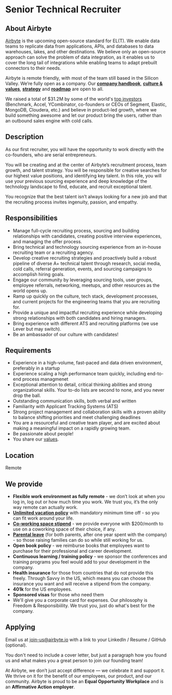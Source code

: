 # Senior Technical Recruiter

## **About Airbyte**

[Airbyte](http://airbyte.io) is the upcoming open-source standard for EL\(T\). We enable data teams to replicate data from applications, APIs, and databases to data warehouses, lakes, and other destinations. We believe only an open-source approach can solve the problem of data integration, as it enables us to cover the long tail of integrations while enabling teams to adapt prebuilt connectors to their needs.

Airbyte is remote friendly, with most of the team still based in the Silicon Valley. We’re fully open as a company. Our **[company handbook](https://handbook.airbyte.io)**, **[culture & values](https://handbook.airbyte.io/company/culture-and-values)**, **[strategy](https://handbook.airbyte.io/strategy/strategy)** and **[roadmap](../project-overview/roadmap.md)** are open to all.

We raised a total of $31.2M by some of the world's [top investors](./#our-investors) (Benchmark, Accel, YCombinator, co-founders or CEOs of Segment, Elastic, MongoDB, Cloudera, etc.) and believe in product-led growth, where we build something awesome and let our product bring the users, rather than an outbound sales engine with cold calls.

## **Description**

As our first recruiter, you will have the opportunity to work directly with the co-founders, who are serial entrepreneurs. 

You will be creating and at the center of Airbyte’s recruitment process, team growth, and talent strategy. You will be responsible for creative searches for our highest value positions, and identifying key talent. In this role, you will use your previous sourcing experience and deep knowledge of the technology landscape to find, educate, and recruit exceptional talent.

You recognize that the best talent isn’t always looking for a new job and that the recruiting process invites ingenuity, passion, and empathy. 

## **Responsibilities**

* Manage full-cycle recruiting process, sourcing and building relationships with candidates, creating positive interview experiences, and managing the offer process.
* Bring technical and technology sourcing experience from an in-house recruiting team or a recruiting agency.
* Develop creative recruiting strategies and proactively build a robust pipeline of diverse A+ technical talent through research, social media, cold calls, referral generation, events, and sourcing campaigns to accomplish hiring goals.
* Engage our community by leveraging sourcing tools, user groups, employee referrals, networking, meetups, and other resources as the world opens up.
* Ramp up quickly on the culture, tech stack, development processes, and current projects for the engineering teams that you are recruiting for.
* Provide a unique and impactful recruiting experience while developing strong relationships with both candidates and hiring managers.
* Bring experience with different ATS and recruiting platforms (we use Lever but may switch).
* Be an ambassador of our culture with candidates!

## **Requirements**

* Experience in a high-volume, fast-paced and data driven environment, preferably in a startup
* Experience scaling a high performance team quickly, including end-to-end process managmenet
* Exceptional attention to detail, critical thinking abilities and strong organizational skills. Your to-do lists are second to none, and you never drop the ball.
* Outstanding communication skills, both verbal and written
* Familiarity with Applicant Tracking Systems (ATS)
* Strong project management and collaboration skills with a proven ability to balance shifting priorities and meet challenging deadlines
* You are a resourceful and creative team player, and are excited about making a meaningful impact on a rapidly growing team.
* Be passionate about people!
* You share our [values](https://handbook.airbyte.io/company/culture-and-values).

## **Location**

Remote

## **We provide**

* **Flexible work environment as fully remote** - we don’t look at when you log in, log out or how much time you work. We trust you, it’s the only way remote can actually work. 
* **[Unlimited vacation policy](https://handbook.airbyte.io/people/time-off)** with mandatory minimum time off - so you can fit work around your life.
* **[Co-working space stipend](https://handbook.airbyte.io/people/expense-policy#work-space)** - we provide everyone with $200/month to use on a coworking space of their choice, if any.
* **[Parental leave](https://handbook.airbyte.io/people/time-off#parental-leave)** \(for both parents, after one year spent with the company\) - so those raising families can do so while still working for us.
* **Open book policy** - we reimburse books that employees want to purchase for their professional and career development. 
* **Continuous learning / training policy** - we sponsor the conferences and training programs you feel would add to your development in the company. 
* **Health insurance** for those from countries that do not provide this freely. Through Savvy in the US, which means you can choose the insurance you want and will receive a stipend from the company. 
* **401k** for the US employees. 
* **Sponsored visas** for those who need them
* We'll give you a corporate card for expenses. Our philosophy is Freedom & Responsibiility. We trust you, just do what's best for the company.

## **Applying**

Email us at [join-us@airbyte.io](mailto:join-us@airbyte.io) with a link to your LinkedIn / Resume / GitHub \(optional\).

You don't need to include a cover letter, but just a paragraph how you found us and what makes you a great person to join our founding team!

At Airbyte, we don’t just accept difference — we celebrate it and support it. We thrive on it for the benefit of our employees, our product, and our community. Airbyte is proud to be an **Equal Opportunity Workplace** and is an **Affirmative Action employer**.

